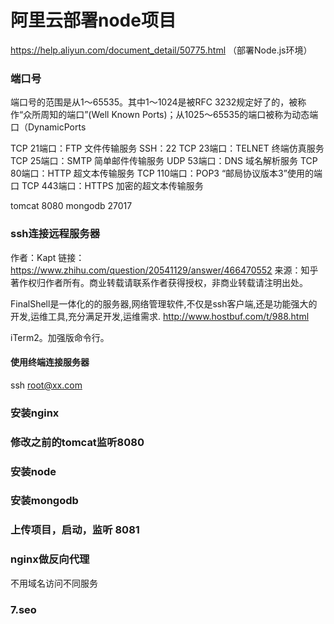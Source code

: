 
# 阿里云部署node项目
https://help.aliyun.com/document_detail/50775.html （部署Node.js环境）

### 端口号
端口号的范围是从1～65535。其中1～1024是被RFC 3232规定好了的，被称作“众所周知的端口”(Well Known Ports)；从1025～65535的端口被称为动态端口（DynamicPorts

TCP 21端口：FTP 文件传输服务
SSH：22 
TCP 23端口：TELNET 终端仿真服务
TCP 25端口：SMTP 简单邮件传输服务
UDP 53端口：DNS 域名解析服务
TCP 80端口：HTTP 超文本传输服务
TCP 110端口：POP3 “邮局协议版本3”使用的端口
TCP 443端口：HTTPS 加密的超文本传输服务

tomcat 8080
mongodb 27017

### ssh连接远程服务器
作者：Kapt
链接：https://www.zhihu.com/question/20541129/answer/466470552
来源：知乎
著作权归作者所有。商业转载请联系作者获得授权，非商业转载请注明出处。


	
FinalShell是一体化的的服务器,网络管理软件,不仅是ssh客户端,还是功能强大的开发,运维工具,充分满足开发,运维需求.
http://www.hostbuf.com/t/988.html

iTerm2。加强版命令行。


#### 使用终端连接服务器
ssh root@xx.com

### 安装nginx

### 修改之前的tomcat监听8080

### 安装node

### 安装mongodb



### 上传项目，启动，监听 8081

### nginx做反向代理
不用域名访问不同服务


### 7.seo




